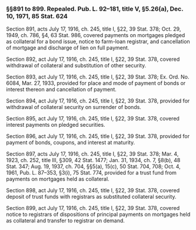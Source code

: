 ### §§891 to 899. Repealed. Pub. L. 92–181, title V, §5.26(a), Dec. 10, 1971, 85 Stat. 624 ###

Section 891, acts July 17, 1916, ch. 245, title I, §22, 39 Stat. 378; Oct. 29, 1949, ch. 786, §4, 63 Stat. 986, covered payments on mortgages pledged as collateral for a bond issue, notice to farm-loan registrar, and cancellation of mortgage and discharge of lien on full payment.

Section 892, act July 17, 1916, ch. 245, title I, §22, 39 Stat. 378, covered withdrawal of collateral and substitution of other security.

Section 893, act July 17, 1916, ch. 245, title I, §22, 39 Stat. 378; Ex. Ord. No. 6084, Mar. 27, 1933, provided for place and mode of payment of bonds or interest thereon and cancellation of payment.

Section 894, act July 17, 1916, ch. 245, title I, §22, 39 Stat. 378, provided for withdrawal of collateral security on surrender of bonds.

Section 895, act July 17, 1916, ch. 245, title I, §22, 39 Stat. 378, covered interest payments on pledged securities.

Section 896, act July 17, 1916, ch. 245, title I, §22, 39 Stat. 378, provided for payment of bonds, coupons, and interest at maturity.

Section 897, acts July 17, 1916, ch. 245, title I, §22, 39 Stat. 378; Mar. 4, 1923, ch. 252, title III, §309, 42 Stat. 1477; Jan. 31, 1934, ch. 7, §8(b), 48 Stat. 347; Aug. 19, 1937, ch. 704, §§5(a), 15(c), 50 Stat. 704, 708; Oct. 4, 1961, Pub. L. 87–353, §3(i), 75 Stat. 774, provided for a trust fund from payments on mortgages held as collateral.

Section 898, act July 17, 1916, ch. 245, title I, §22, 39 Stat. 378, covered deposit of trust funds with registrars as substituted collateral security.

Section 899, act July 17, 1916, ch. 245, title I, §22, 39 Stat. 378, covered notice to registrars of dispositions of principal payments on mortgages held as collateral and transfer to registrar on demand.